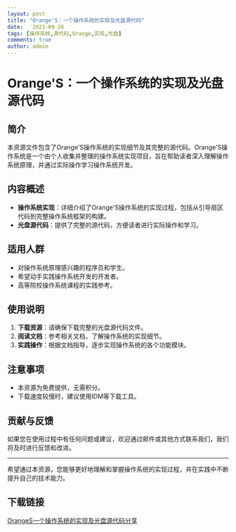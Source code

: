 ```yaml
---
layout: post
title: "Orange'S：一个操作系统的实现及光盘源代码"
date:   2023-09-26
tags: [操作系统,源代码,Orange,实现,光盘]
comments: true
author: admin
---
```

# Orange'S：一个操作系统的实现及光盘源代码

## 简介

本资源文件包含了Orange'S操作系统的实现细节及其完整的源代码。Orange'S操作系统是一个由个人收集并整理的操作系统实现项目，旨在帮助读者深入理解操作系统原理，并通过实际操作学习操作系统开发。

## 内容概述

- **操作系统实现**：详细介绍了Orange'S操作系统的实现过程，包括从引导扇区代码到完整操作系统框架的构建。
- **光盘源代码**：提供了完整的源代码，方便读者进行实际操作和学习。

## 适用人群

- 对操作系统原理感兴趣的程序员和学生。
- 希望动手实践操作系统开发的开发者。
- 高等院校操作系统课程的实践参考。

## 使用说明

1. **下载资源**：请确保下载完整的光盘源代码文件。
2. **阅读文档**：参考相关文档，了解操作系统的实现细节。
3. **实践操作**：根据文档指导，逐步实现操作系统的各个功能模块。

## 注意事项

- 本资源为免费提供，无需积分。
- 下载速度较慢时，建议使用IDM等下载工具。

## 贡献与反馈

如果您在使用过程中有任何问题或建议，欢迎通过邮件或其他方式联系我们，我们将及时进行反馈和改进。

---

希望通过本资源，您能够更好地理解和掌握操作系统的实现过程，并在实践中不断提升自己的技术能力。

## 下载链接

[OrangeS一个操作系统的实现及光盘源代码分享](https://pan.quark.cn/s/5af50c00d955)